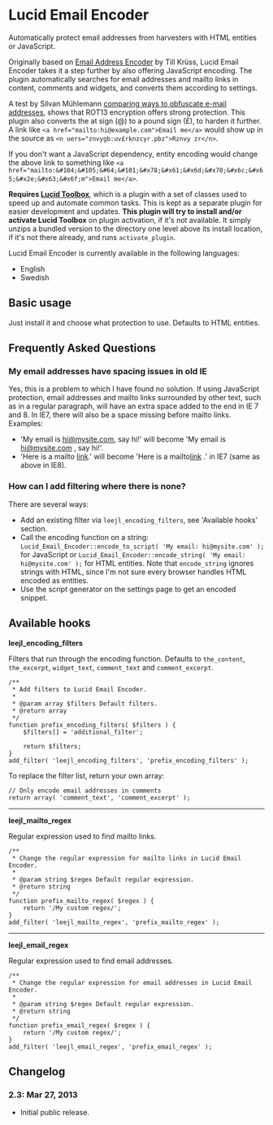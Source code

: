 # Lucid Email Encoder

Automatically protect email addresses from harvesters with HTML entities or JavaScript.

Originally based on [Email Address Encoder](http://wordpress.org/extend/plugins/email-address-encoder/) by Till Krüss, Lucid Email Encoder takes it a step further by also offering JavaScript encoding. The plugin automatically searches for email addresses and mailto links in content, comments and widgets, and converts them according to settings.

A test by Silvan Mühlemann [comparing ways to obfuscate e-mail addresses](http://techblog.tilllate.com/2008/07/20/ten-methods-to-obfuscate-e-mail-addresses-compared/), shows that ROT13 encryption offers strong protection. This plugin also converts the at sign (@) to a pound sign (£), to harden it further. A link like `<a href="mailto:hi@example.com">Email me</a>` would show up in the source as `<n uers="znvygb:uv£rknzcyr.pbz">Rznvy zr</n>`.

If you don't want a JavaScript dependency, entity encoding would change the above link to something like `<a href="mailto:&#104;&#105;&#64;&#101;&#x78;&#x61;&#x6d;&#x70;&#x6c;&#x65;&#x2e;&#x63;&#x6f;m">Email me</a>`.

**Requires [Lucid Toolbox](https://github.com/elusiveunit/lucid-toolbox)**, which is a plugin with a set of classes used to speed up and automate common tasks. This is kept as a separate plugin for easier development and updates. **This plugin will try to install and/or activate Lucid Toolbox** on plugin activation, if it's not available. It simply unzips a bundled version to the directory one level above its install location, if it's not there already, and runs `activate_plugin`.

Lucid Email Encoder is currently available in the following languages:

* English
* Swedish

## Basic usage

Just install it and choose what protection to use. Defaults to HTML entities.

## Frequently Asked Questions

### My email addresses have spacing issues in old IE

Yes, this is a problem to which I have found no solution. If using JavaScript protection, email addresses and mailto links surrounded by other text, such as in a regular paragraph, will have an extra space added to the end in IE 7 and 8. In IE7, there will also be a space missing before mailto links. Examples:

* 'My email is hi@mysite.com, say hi!' will become 'My email is hi@mysite.com , say hi!'.
* 'Here is a mailto [link](#).' will become 'Here is a mailto[link](#) .' in IE7 (same as above in IE8).

### How can I add filtering where there is none?

There are several ways:

* Add an existing filter via `leejl_encoding_filters`, see 'Available hooks' section.
* Call the encoding function on a string: `Lucid_Email_Encoder::encode_to_script( 'My email: hi@mysite.com' );` for JavaScript or `Lucid_Email_Encoder::encode_string( 'My email: hi@mysite.com' );` for HTML entities. Note that `encode_string` ignores strings with HTML, since I'm not sure every browser handles HTML encoded as entities.
* Use the script generator on the settings page to get an encoded snippet.

## Available hooks

**leejl\_encoding\_filters**

Filters that run through the encoding function. Defaults to `the_content`, `the_excerpt`, `widget_text`, `comment_text` and `comment_excerpt`.

	/**
	 * Add filters to Lucid Email Encoder.
	 *
	 * @param array $filters Default filters.
	 * @return array
	 */
	function prefix_encoding_filters( $filters ) {
		$filters[] = 'additional_filter';

		return $filters;
	}
	add_filter( 'leejl_encoding_filters', 'prefix_encoding_filters' );

To replace the filter list, return your own array:

	// Only encode email addresses in comments
	return array( 'comment_text', 'comment_excerpt' );

-----

**leejl\_mailto\_regex**

Regular expression used to find mailto links.

	/**
	 * Change the regular expression for mailto links in Lucid Email Encoder.
	 *
	 * @param string $regex Default regular expression.
	 * @return string
	 */
	function prefix_mailto_regex( $regex ) {
		return '/My custom regex/';
	}
	add_filter( 'leejl_mailto_regex', 'prefix_mailto_regex' );

-----

**leejl\_email\_regex**

Regular expression used to find email addresses.

	/**
	 * Change the regular expression for email addresses in Lucid Email Encoder.
	 *
	 * @param string $regex Default regular expression.
	 * @return string
	 */
	function prefix_email_regex( $regex ) {
		return '/My custom regex/';
	}
	add_filter( 'leejl_email_regex', 'prefix_email_regex' );

## Changelog

### 2.3: Mar 27, 2013

* Initial public release.